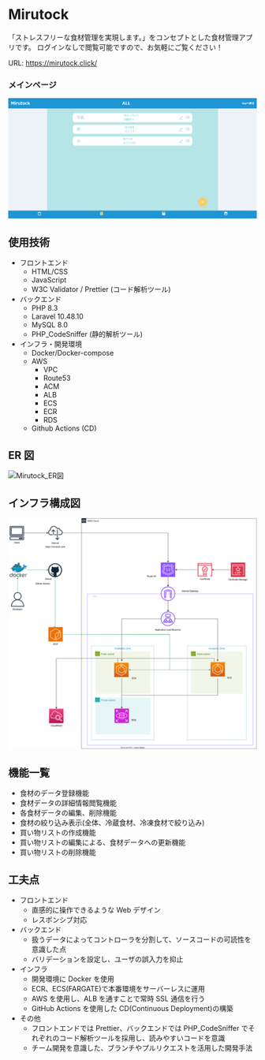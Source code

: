 # Mirutock

「ストレスフリーな食材管理を実現します。」をコンセプトとした食材管理アプリです。
ログインなしで閲覧可能ですので、お気軽にご覧ください！

URL: https://mirutock.click/

### メインページ
![mainPage](./documents/webSite_screenshot.png)

## 使用技術

- フロントエンド
  - HTML/CSS
  - JavaScript
  - W3C Validator / Prettier (コード解析ツール)
- バックエンド
  - PHP 8.3
  - Laravel 10.48.10
  - MySQL 8.0
  - PHP_CodeSniffer (静的解析ツール)
- インフラ・開発環境
  - Docker/Docker-compose
  - AWS
    - VPC
    - Route53
    - ACM
    - ALB
    - ECS
    - ECR
    - RDS
  - Github Actions (CD)

## ER 図

![Mirutock_ER図](https://www.plantuml.com/plantuml/png/NOuz3i8m34Ptdy8No0sggXCBXwYYnWAB_4JaOwWQxew3W87bUzDxzjBWxtYaI9AXsBcXRBV61p5hODliamnYhsAeAjjWrAHmmKFeIJ_vMchLV5cZDdmZDk_eQhrfEftdUHZqETIxS-NuCscH7Eof5m00)

## インフラ構成図

![](./documents/Mirutock.drawio.svg)

## 機能一覧

- 食材のデータ登録機能
- 食材データの詳細情報閲覧機能
- 各食材データの編集、削除機能
- 食材の絞り込み表示(全体、冷蔵食材、冷凍食材で絞り込み)
- 買い物リストの作成機能
- 買い物リストの編集による、食材データへの更新機能
- 買い物リストの削除機能

## 工夫点

- フロントエンド
  - 直感的に操作できるような Web デザイン
  - レスポンシブ対応
- バックエンド
  - 扱うデータによってコントローラを分割して、ソースコードの可読性を意識した点
  - バリデーションを設定し、ユーザの誤入力を抑止
- インフラ
  - 開発環境に Docker を使用
  - ECR、ECS(FARGATE)で本番環境をサーバーレスに運用
  - AWS を使用し、ALB を通すことで常時 SSL 通信を行う
  - GitHub Actions を使用した CD(Continuous Deployment)の構築
- その他
  - フロントエンドでは Prettier、バックエンドでは PHP_CodeSniffer でそれぞれのコード解析ツールを採用し、読みやすいコードを意識
  - チーム開発を意識した、ブランチやプルリクエストを活用した開発手法
